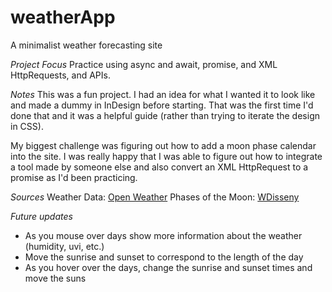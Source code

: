 # weatherApp

A minimalist weather forecasting site

_Project Focus_
Practice using async and await, promise, and XML HttpRequests, and APIs.

_Notes_
This was a fun project. I had an idea for what I wanted it to look like and made a dummy in InDesign before starting. That was the first time I'd done that and it was a helpful guide (rather than trying to iterate the design in CSS).

My biggest challenge was figuring out how to add a moon phase calendar into the site. I was really happy that I was able to figure out how to integrate a tool made by someone else and also convert an XML HttpRequest to a promise as I'd been practicing.

_Sources_
Weather Data: [Open Weather](https://openweathermap.org/)
Phases of the Moon: [WDisseny](http://www.wdisseny.com/)

_Future updates_

- As you mouse over days show more information about the weather (humidity, uvi, etc.)
- Move the sunrise and sunset to correspond to the length of the day
- As you hover over the days, change the sunrise and sunset times and move the suns
